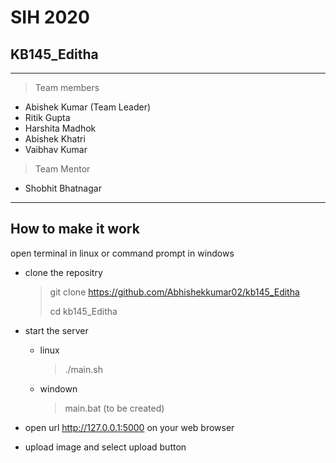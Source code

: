 # SIH 2020
## KB145_Editha
---
> Team members
* Abishek Kumar (Team Leader)
* Ritik Gupta
* Harshita Madhok
*	Abishek Khatri
*	Vaibhav Kumar

> Team Mentor
* Shobhit Bhatnagar

---
## How to make it work

open terminal in linux or command prompt in windows

* clone the repositry
	> git clone https://github.com/Abhishekkumar02/kb145_Editha
	>
	> cd kb145_Editha

* start the server
	* linux
		> ./main.sh
	* windown
		> main.bat (to be created)

* open url http://127.0.0.1:5000 on your web browser

* upload image and select upload button